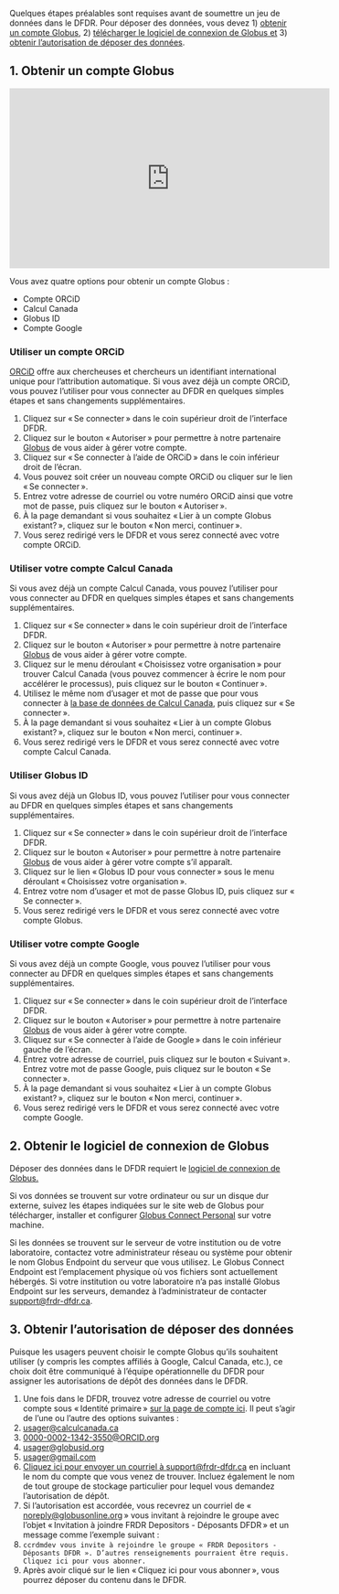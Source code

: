 Quelques étapes préalables sont requises avant de soumettre un jeu de données dans le DFDR. Pour déposer des données, vous devez 1) [obtenir un compte Globus](avant_d'utiliser.md#1-obtenir-un-compte-globus), 2) [télécharger le logiciel de connexion de Globus et](avant_d'utiliser.md#2-obtenir-le-logiciel-de-connexion-de-globus) 3) [obtenir l’autorisation de déposer des données](avant_d'utiliser.md#3-obtenir-lautorisation-de-deposer-des-donnees).

## 1. Obtenir un compte Globus

<p style="text-align: center;"><iframe src="https://www.youtube.com/embed/Amj-RpT_y2c&list=PLX9EpizS4A0suoSV2N0nn9parl96xHPkz&index=3?cc_lang_pref=fr&cc_load_policy=1" width="560" height="315" frameborder="0" allowfullscreen="allowfullscreen"></iframe></p>

Vous avez quatre options pour obtenir un compte Globus :
* Compte ORCiD
* Calcul Canada
* Globus ID
* Compte Google

### Utiliser un compte ORCiD
[ORCiD](https://orcid.org/) offre aux chercheuses et chercheurs un identifiant international unique pour l’attribution automatique.
Si vous avez déjà un compte ORCiD, vous pouvez l’utiliser pour vous connecter au DFDR en quelques simples étapes et sans changements supplémentaires.

1. Cliquez sur « Se connecter » dans le coin supérieur droit de l’interface DFDR.
2. Cliquez sur le bouton « Autoriser » pour permettre à notre partenaire [Globus](https://www.globus.org/) de vous aider à gérer votre compte.
3. Cliquez sur « Se connecter à l’aide de ORCiD » dans le coin inférieur droit de l’écran.
4. Vous pouvez soit créer un nouveau compte ORCiD ou cliquer sur le lien « Se connecter ».
5. Entrez votre adresse de courriel ou votre numéro ORCiD ainsi que votre mot de passe, puis cliquez sur le bouton « Autoriser ».
6. À la page demandant si vous souhaitez « Lier à un compte Globus existant? », cliquez sur le bouton « Non merci, continuer ».
7. Vous serez redirigé vers le DFDR et vous serez connecté avec votre compte ORCiD.

### Utiliser votre compte Calcul Canada
Si vous avez déjà un compte Calcul Canada, vous pouvez l’utiliser pour vous connecter au DFDR en quelques simples étapes et sans changements supplémentaires.

1. Cliquez sur « Se connecter » dans le coin supérieur droit de l’interface DFDR.
2. Cliquez sur le bouton « Autoriser » pour permettre à notre partenaire [Globus](https://www.globus.org/) de vous aider à gérer votre compte.
3. Cliquez sur le menu déroulant « Choisissez votre organisation » pour trouver Calcul Canada (vous pouvez commencer à écrire le nom pour accélérer le processus), puis cliquez sur le bouton « Continuer ».
4. Utilisez le même nom d’usager et mot de passe que pour vous connecter à [la base de données de Calcul Canada](https://ccdb.computecanada.ca/security/login), puis cliquez sur « Se connecter ».
5. À la page demandant si vous souhaitez « Lier à un compte Globus existant? », cliquez sur le bouton « Non merci, continuer ».
6. Vous serez redirigé vers le DFDR et vous serez connecté avec votre compte Calcul Canada.

### Utiliser Globus ID
Si vous avez déjà un Globus ID, vous pouvez l’utiliser pour vous connecter au DFDR en quelques simples étapes et sans changements supplémentaires.

1. Cliquez sur « Se connecter » dans le coin supérieur droit de l’interface DFDR.
2. Cliquez sur le bouton « Autoriser » pour permettre à notre partenaire [Globus](https://www.globus.org/) de vous aider à gérer votre compte s’il apparaît.
3. Cliquez sur le lien « Globus ID pour vous connecter » sous le menu déroulant « Choisissez votre organisation ».
4. Entrez votre nom d’usager et mot de passe Globus ID, puis cliquez sur « Se connecter ».
5. Vous serez redirigé vers le DFDR et vous serez connecté avec votre compte Globus.

### Utiliser votre compte Google
Si vous avez déjà un compte Google, vous pouvez l’utiliser pour vous connecter au DFDR en quelques simples étapes et sans changements supplémentaires.

1. Cliquez sur « Se connecter » dans le coin supérieur droit de l’interface DFDR.
2. Cliquez sur le bouton « Autoriser » pour permettre à notre partenaire [Globus](https://www.globus.org/) de vous aider à gérer votre compte.
3. Cliquez sur « Se connecter à l’aide de Google » dans le coin inférieur gauche de l’écran.
4. Entrez votre adresse de courriel, puis cliquez sur le bouton « Suivant ». Entrez votre mot de passe Google, puis cliquez sur le bouton « Se connecter ».
5. À la page demandant si vous souhaitez « Lier à un compte Globus existant? », cliquez sur le bouton « Non merci, continuer ».
6. Vous serez redirigé vers le DFDR et vous serez connecté avec votre compte Google.

## 2. Obtenir le logiciel de connexion de Globus
Déposer des données dans le DFDR requiert le [logiciel de connexion de Globus.](https://www.globus.org/globus-connect)

Si vos données se trouvent sur votre ordinateur ou sur un disque dur externe, suivez les étapes indiquées sur le site web de Globus pour télécharger, installer et configurer [Globus Connect Personal](https://www.globus.org/globus-connect-personal) sur votre machine.

Si les données se trouvent sur le serveur de votre institution ou de votre laboratoire, contactez votre administrateur réseau ou système pour obtenir le nom Globus Endpoint du serveur que vous utilisez. Le Globus Connect Endpoint est l’emplacement physique où vos fichiers sont actuellement hébergés. Si votre institution ou votre laboratoire n’a pas installé Globus Endpoint sur les serveurs, demandez à l’administrateur de contacter [support@frdr-dfdr.ca](mailto:support@frdr-dfdr.ca).

## 3. Obtenir l’autorisation de déposer des données

Puisque les usagers peuvent choisir le compte Globus qu’ils souhaitent utiliser (y compris les comptes affiliés à Google, Calcul Canada, etc.), ce choix doit être communiqué à l’équipe opérationnelle du DFDR pour assigner les autorisations de dépôt des données dans le DFDR.

1. Une fois dans le DFDR, trouvez votre adresse de courriel ou votre compte sous « Identité primaire » [sur la page de compte ici](https://globus.frdr.ca/globus-app/account). Il peut s’agir de l’une ou l’autre des options suivantes :
2. usager@calculcanada.ca
3. 0000-0002-1342-3550@ORCID.org
4. usager@globusid.org
5. usager@gmail.com
6. [Cliquez ici pour envoyer un courriel à support@frdr-dfdr.ca](mailto:support@frdr-dfdr.ca) en incluant le nom du compte que vous venez de trouver. Incluez également le nom de tout groupe de stockage particulier pour lequel vous demandez l’autorisation de dépôt.
7. Si l’autorisation est accordée, vous recevrez un courriel de « noreply@globusonline.org » vous invitant à rejoindre le groupe avec l’objet « Invitation à joindre FRDR Depositors - Déposants DFDR » et un message comme l’exemple suivant :
8. ```ccrdmdev vous invite à rejoindre le groupe « FRDR Depositors - Déposants DFDR ». D’autres renseignements pourraient être requis. Cliquez ici pour vous abonner.```
9. Après avoir cliqué sur le lien « Cliquez ici pour vous abonner », vous pourrez déposer du contenu dans le DFDR.

